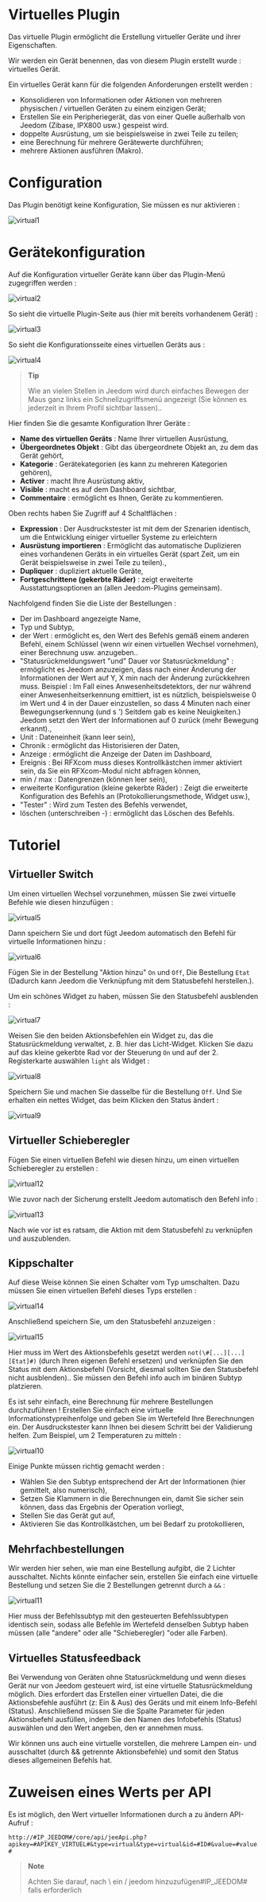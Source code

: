 # Virtuelles Plugin

Das virtuelle Plugin ermöglicht die Erstellung virtueller Geräte und ihrer Eigenschaften.

Wir werden ein Gerät benennen, das von diesem Plugin erstellt wurde : virtuelles Gerät.

Ein virtuelles Gerät kann für die folgenden Anforderungen erstellt werden :

-   Konsolidieren von Informationen oder Aktionen von mehreren physischen / virtuellen Geräten zu einem einzigen Gerät;
-   Erstellen Sie ein Peripheriegerät, das von einer Quelle außerhalb von Jeedom (Zibase, IPX800 usw.) gespeist wird.
-   doppelte Ausrüstung, um sie beispielsweise in zwei Teile zu teilen;
-   eine Berechnung für mehrere Gerätewerte durchführen;
-   mehrere Aktionen ausführen (Makro).

# Configuration

Das Plugin benötigt keine Konfiguration, Sie müssen es nur aktivieren :

![virtual1](../images/virtual1.png)

# Gerätekonfiguration

Auf die Konfiguration virtueller Geräte kann über das Plugin-Menü zugegriffen werden :

![virtual2](../images/virtual2.png)

So sieht die virtuelle Plugin-Seite aus (hier mit bereits vorhandenem Gerät) :

![virtual3](../images/virtual3.png)

So sieht die Konfigurationsseite eines virtuellen Geräts aus :

![virtual4](../images/virtual4.png)

> **Tip**
>
> Wie an vielen Stellen in Jeedom wird durch einfaches Bewegen der Maus ganz links ein Schnellzugriffsmenü angezeigt (Sie können es jederzeit in Ihrem Profil sichtbar lassen)..

Hier finden Sie die gesamte Konfiguration Ihrer Geräte :

-   **Name des virtuellen Geräts** : Name Ihrer virtuellen Ausrüstung,
-   **Übergeordnetes Objekt** : Gibt das übergeordnete Objekt an, zu dem das Gerät gehört,
-   **Kategorie** : Gerätekategorien (es kann zu mehreren Kategorien gehören),
-   **Activer** : macht Ihre Ausrüstung aktiv,
-   **Visible** : macht es auf dem Dashboard sichtbar,
-   **Commentaire** : ermöglicht es Ihnen, Geräte zu kommentieren.

Oben rechts haben Sie Zugriff auf 4 Schaltflächen :

-   **Expression** : Der Ausdruckstester ist mit dem der Szenarien identisch, um die Entwicklung einiger virtueller Systeme zu erleichtern
-   **Ausrüstung importieren** : Ermöglicht das automatische Duplizieren eines vorhandenen Geräts in ein virtuelles Gerät (spart Zeit, um ein Gerät beispielsweise in zwei Teile zu teilen).,
-   **Dupliquer** : dupliziert aktuelle Geräte,
-   **Fortgeschrittene (gekerbte Räder)** : zeigt erweiterte Ausstattungsoptionen an (allen Jeedom-Plugins gemeinsam).

Nachfolgend finden Sie die Liste der Bestellungen :

-   Der im Dashboard angezeigte Name,
-   Typ und Subtyp,
-   der Wert : ermöglicht es, den Wert des Befehls gemäß einem anderen Befehl, einem Schlüssel (wenn wir einen virtuellen Wechsel vornehmen), einer Berechnung usw. anzugeben..
-   "Statusrückmeldungswert "und" Dauer vor Statusrückmeldung" : ermöglicht es Jeedom anzuzeigen, dass nach einer Änderung der Informationen der Wert auf Y, X min nach der Änderung zurückkehren muss. Beispiel : Im Fall eines Anwesenheitsdetektors, der nur während einer Anwesenheitserkennung emittiert, ist es nützlich, beispielsweise 0 im Wert und 4 in der Dauer einzustellen, so dass 4 Minuten nach einer Bewegungserkennung (und s ') Seitdem gab es keine Neuigkeiten.) Jeedom setzt den Wert der Informationen auf 0 zurück (mehr Bewegung erkannt).,
-   Unit : Dateneinheit (kann leer sein),
-   Chronik : ermöglicht das Historisieren der Daten,
-   Anzeige : ermöglicht die Anzeige der Daten im Dashboard,
-   Ereignis : Bei RFXcom muss dieses Kontrollkästchen immer aktiviert sein, da Sie ein RFXcom-Modul nicht abfragen können,
-   min / max : Datengrenzen (können leer sein),
-   erweiterte Konfiguration (kleine gekerbte Räder) : Zeigt die erweiterte Konfiguration des Befehls an (Protokollierungsmethode, Widget usw.),
-   "Tester" : Wird zum Testen des Befehls verwendet,
-   löschen (unterschreiben -) : ermöglicht das Löschen des Befehls.

# Tutoriel

## Virtueller Switch

Um einen virtuellen Wechsel vorzunehmen, müssen Sie zwei virtuelle Befehle wie diesen hinzufügen :

![virtual5](../images/virtual5.png)

Dann speichern Sie und dort fügt Jeedom automatisch den Befehl für virtuelle Informationen hinzu :

![virtual6](../images/virtual6.png)

Fügen Sie in der Bestellung "Aktion hinzu" ``On`` und ``Off``, Die Bestellung ``Etat`` (Dadurch kann Jeedom die Verknüpfung mit dem Statusbefehl herstellen.).

Um ein schönes Widget zu haben, müssen Sie den Statusbefehl ausblenden :

![virtual7](../images/virtual7.png)

Weisen Sie den beiden Aktionsbefehlen ein Widget zu, das die Statusrückmeldung verwaltet, z. B. hier das Licht-Widget. Klicken Sie dazu auf das kleine gekerbte Rad vor der Steuerung ``On`` und auf der 2. Registerkarte auswählen ``light`` als Widget :

![virtual8](../images/virtual8.png)

Speichern Sie und machen Sie dasselbe für die Bestellung ``Off``. Und Sie erhalten ein nettes Widget, das beim Klicken den Status ändert :

![virtual9](../images/virtual9.png)

## Virtueller Schieberegler

Fügen Sie einen virtuellen Befehl wie diesen hinzu, um einen virtuellen Schieberegler zu erstellen :

![virtual12](../images/virtual12.png)

Wie zuvor nach der Sicherung erstellt Jeedom automatisch den Befehl info :

![virtual13](../images/virtual13.png)

Nach wie vor ist es ratsam, die Aktion mit dem Statusbefehl zu verknüpfen und auszublenden.

## Kippschalter

Auf diese Weise können Sie einen Schalter vom Typ umschalten. Dazu müssen Sie einen virtuellen Befehl dieses Typs erstellen :

![virtual14](../images/virtual14.png)

Anschließend speichern Sie, um den Statusbefehl anzuzeigen :

![virtual15](../images/virtual15.png)

Hier muss im Wert des Aktionsbefehls gesetzt werden ``not(\#[...][...][Etat]#)`` (durch Ihren eigenen Befehl ersetzen) und verknüpfen Sie den Status mit dem Aktionsbefehl (Vorsicht, diesmal sollten Sie den Statusbefehl nicht ausblenden).. Sie müssen den Befehl info auch im binären Subtyp platzieren.

Es ist sehr einfach, eine Berechnung für mehrere Bestellungen durchzuführen ! Erstellen Sie einfach eine virtuelle Informationstypreihenfolge und geben Sie im Wertefeld Ihre Berechnungen ein. Der Ausdruckstester kann Ihnen bei diesem Schritt bei der Validierung helfen. Zum Beispiel, um 2 Temperaturen zu mitteln :

![virtual10](../images/virtual10.png)

Einige Punkte müssen richtig gemacht werden :

-   Wählen Sie den Subtyp entsprechend der Art der Informationen (hier gemittelt, also numerisch),
-   Setzen Sie Klammern in die Berechnungen ein, damit Sie sicher sein können, dass das Ergebnis der Operation vorliegt,
-   Stellen Sie das Gerät gut auf,
-   Aktivieren Sie das Kontrollkästchen, um bei Bedarf zu protokollieren,



## Mehrfachbestellungen


Wir werden hier sehen, wie man eine Bestellung aufgibt, die 2 Lichter ausschaltet. Nichts könnte einfacher sein, erstellen Sie einfach eine virtuelle Bestellung und setzen Sie die 2 Bestellungen getrennt durch a ``&&`` :

![virtual11](../images/virtual11.png)

Hier muss der Befehlssubtyp mit den gesteuerten Befehlssubtypen identisch sein, sodass alle Befehle im Wertefeld denselben Subtyp haben müssen (alle "andere" oder alle "Schieberegler) "oder alle Farben).

## Virtuelles Statusfeedback

Bei Verwendung von Geräten ohne Statusrückmeldung und wenn dieses Gerät nur von Jeedom gesteuert wird, ist eine virtuelle Statusrückmeldung möglich. Dies erfordert das Erstellen einer virtuellen Datei, die die Aktionsbefehle ausführt (z: Ein & Aus) des Geräts und mit einem Info-Befehl (Status). Anschließend müssen Sie die Spalte Parameter für jeden Aktionsbefehl ausfüllen, indem Sie den Namen des Infobefehls (Status) auswählen und den Wert angeben, den er annehmen muss.

Wir können uns auch eine virtuelle vorstellen, die mehrere Lampen ein- und ausschaltet (durch && getrennte Aktionsbefehle) und somit den Status dieses allgemeinen Befehls hat.

# Zuweisen eines Werts per API

Es ist möglich, den Wert virtueller Informationen durch a zu ändern
API-Aufruf :

``http://#IP_JEEDOM#/core/api/jeeApi.php?apikey=#APIKEY_VIRTUEL#&type=virtual&type=virtual&id=#ID#&value=#value#``

> **Note**
>
> Achten Sie darauf, nach \ ein / jeedom hinzuzufügen#IP\_JEEDOM\# falls erforderlich
